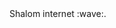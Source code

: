<div>
  <td valign="top">Shalom internet :wave:.</td>
  <td valign="top"><img align="right" height="5" src="https://komarev.com/ghpvc/?username=oqo0"></td>
<div>
